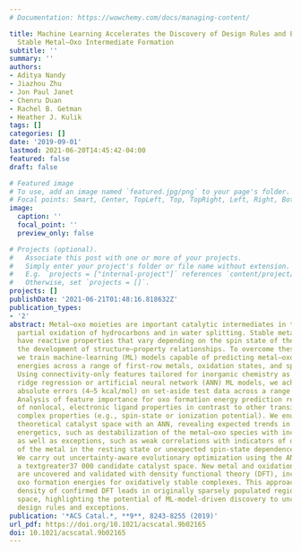 ```yaml
---
# Documentation: https://wowchemy.com/docs/managing-content/

title: Machine Learning Accelerates the Discovery of Design Rules and Exceptions in
  Stable Metal–Oxo Intermediate Formation
subtitle: ''
summary: ''
authors:
- Aditya Nandy
- Jiazhou Zhu
- Jon Paul Janet
- Chenru Duan
- Rachel B. Getman
- Heather J. Kulik
tags: []
categories: []
date: '2019-09-01'
lastmod: 2021-06-20T14:45:42-04:00
featured: false
draft: false

# Featured image
# To use, add an image named `featured.jpg/png` to your page's folder.
# Focal points: Smart, Center, TopLeft, Top, TopRight, Left, Right, BottomLeft, Bottom, BottomRight.
image:
  caption: ''
  focal_point: ''
  preview_only: false

# Projects (optional).
#   Associate this post with one or more of your projects.
#   Simply enter your project's folder or file name without extension.
#   E.g. `projects = ["internal-project"]` references `content/project/deep-learning/index.md`.
#   Otherwise, set `projects = []`.
projects: []
publishDate: '2021-06-21T01:48:16.818632Z'
publication_types:
- '2'
abstract: Metal–oxo moieties are important catalytic intermediates in the selective
  partial oxidation of hydrocarbons and in water splitting. Stable metal–oxo species
  have reactive properties that vary depending on the spin state of the metal, complicating
  the development of structure–property relationships. To overcome these challenges,
  we train machine-learning (ML) models capable of predicting metal–oxo formation
  energies across a range of first-row metals, oxidation states, and spin states.
  Using connectivity-only features tailored for inorganic chemistry as inputs to kernel
  ridge regression or artificial neural network (ANN) ML models, we achieve good mean
  absolute errors (4–5 kcal/mol) on set-aside test data across a range of ligand orientations.
  Analysis of feature importance for oxo formation energy prediction reveals the dominance
  of nonlocal, electronic ligand properties in contrast to other transition metal
  complex properties (e.g., spin-state or ionization potential). We enumerate the
  theoretical catalyst space with an ANN, revealing expected trends in oxo formation
  energetics, such as destabilization of the metal–oxo species with increasing d-filling,
  as well as exceptions, such as weak correlations with indicators of oxidative stability
  of the metal in the resting state or unexpected spin-state dependence in reactivity.
  We carry out uncertainty-aware evolutionary optimization using the ANN to explore
  a textgreater37 000 candidate catalyst space. New metal and oxidation state combinations
  are uncovered and validated with density functional theory (DFT), including counterintuitive
  oxo formation energies for oxidatively stable complexes. This approach doubles the
  density of confirmed DFT leads in originally sparsely populated regions of property
  space, highlighting the potential of ML-model-driven discovery to uncover catalyst
  design rules and exceptions.
publication: '*ACS Catal.*, **9**, 8243-8255 (2019)'
url_pdf: https://doi.org/10.1021/acscatal.9b02165
doi: 10.1021/acscatal.9b02165
---
```

